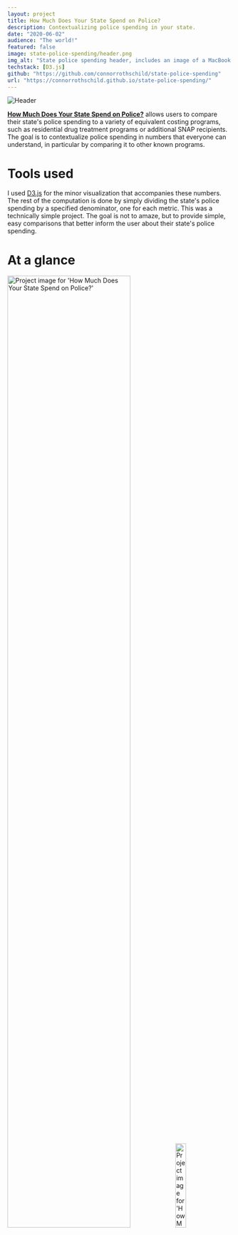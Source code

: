 ```yaml
---
layout: project
title: How Much Does Your State Spend on Police?
description: Contextualizing police spending in your state.
date: "2020-06-02"
audience: "The world!"
featured: false
image: state-police-spending/header.png
img_alt: "State police spending header, includes an image of a MacBook with the application open."
techstack: [D3.js]
github: "https://github.com/connorrothschild/state-police-spending"
url: "https://connorrothschild.github.io/state-police-spending/"
---
```


<script>
import Image from "$lib/Global/Image.svelte"
</script>

<Image href="https://connorrothschild.github.io/state-police-spending/" src="/v4/images/project/state-police-spending/header.png" alt="Header"></Image>



[**How Much Does Your State Spend on Police?**](https://connorrothschild.github.io/state-police-spending/) allows users to compare their state's police spending to a variety of equivalent costing programs, such as residential drug treatment programs or additional SNAP recipients. The goal is to contextualize police spending in numbers that everyone can understand, in particular by comparing it to other known programs.

# Tools used

I used [D3.js](https://d3js.org/) for the minor visualization that accompanies these numbers. The rest of the computation is done by simply dividing the state's police spending by a specified denominator, one for each metric. This was a technically simple project. The goal is not to amaze, but to provide simple, easy comparisons that better inform the user about their state's police spending.

# At a glance

<Image style="box-shadow: none;" src="/v4/images/project/state-police-spending/mac.png" alt="Project image for 'How Much Does Your State Spend on Police?'" width="74%"></Image>
<Image style="box-shadow: none;" src="/v4/images/project/state-police-spending/phone.png" alt="Project image for 'How Much Does Your State Spend on Police?'" width="22%"></Image>
